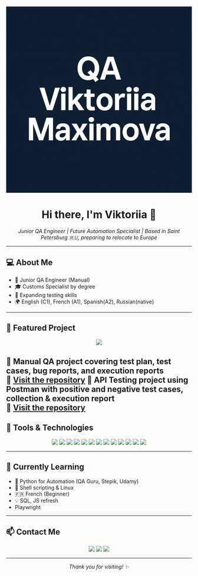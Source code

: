 ![Header](https://github.com/ViktoriyaMax/ViktoriyaMax/blob/main/assets/ChatGPT%20Image%204%20mai%202025%2C%2021_53_15.png)

<h1 align="center">Hi there, I'm Viktoriia 👋</h1>
<p align="center"><em>Junior QA Engineer | Future Automation Specialist | Based in Saint Petersburg 🇷🇺, preparing to relocate to Europe</em></p>

---

## 💻 About Me

- 🧪 Junior QA Engineer (Manual)
- 🎓 Customs Specialist by degree
- 🔎 Expanding testing skills
- 🌍 English (C1), French (A1), Spanish(A2), Russian(native)

---

## 📂 Featured Project

<p align="center">
  <a href="https://github.com/ViktoriyaMax/manual-testing-automationexercise">
    <img src="https://img.shields.io/badge/🧪_Manual_Testing_Project-AutomationExercise.com-green?style=for-the-badge"/>
  </a>
</p>

📌 **Manual QA project** covering test plan, test cases, bug reports, and execution reports  
🔗 [Visit the repository](https://github.com/ViktoriyaMax/manual-testing-automationexercise)
📌 **API Testing project** using Postman with positive and negative test cases, collection & execution report  
🔗 [Visit the repository](https://github.com/ViktoriyaMax/api-testing-petstore.git)  
---

## 🧰 Tools & Technologies

<p align="center">
  <img src="https://img.shields.io/badge/Postman-FF6C37?style=for-the-badge&logo=postman&logoColor=white" />
  <img src="https://img.shields.io/badge/HTML5-E34F26?style=for-the-badge&logo=html5&logoColor=white" />
  <img src="https://img.shields.io/badge/CSS3-1572B6?style=for-the-badge&logo=css3&logoColor=white" />
  <img src="https://img.shields.io/badge/Python-3776AB?style=for-the-badge&logo=python&logoColor=white" />
  <img src="https://img.shields.io/badge/YouTrack-000000?style=for-the-badge&logo=youtrack&logoColor=white" />
  <img src="https://img.shields.io/badge/TestIT-4B9CD3?style=for-the-badge&logo=testing-library&logoColor=white" />
  <img src="https://img.shields.io/badge/Git-F05032?style=for-the-badge&logo=git&logoColor=white" />
  <img src="https://img.shields.io/badge/Bash-4EAA25?style=for-the-badge&logo=gnu-bash&logoColor=white" />
  <img src="https://img.shields.io/badge/Charles%20Proxy-4285F4?style=for-the-badge&logo=google-chrome&logoColor=white" />
  <img src="https://img.shields.io/badge/MySQL-4479A1?style=for-the-badge&logo=mysql&logoColor=white" />
  <img src="https://img.shields.io/badge/DevTools-20232A?style=for-the-badge&logo=google-chrome&logoColor=white" />
  <img src="https://img.shields.io/badge/VS%20Code-007ACC?style=for-the-badge&logo=visual-studio-code&logoColor=white" />
  <img src="https://img.shields.io/badge/Android%20Studio-3DDC84?style=for-the-badge&logo=android-studio&logoColor=white" />
</p>


---

## 🧠 Currently Learning

- 🐍 Python for Automation (QA Guru, Stepik, Udamy)
- 🐚 Shell scripting & Linux
- 🇫🇷 French (Beginner)
- 💡 SQL, JS refresh
- Playwright

---

## 📫 Contact Me

<p align="center">
  <a href="mailto:maximova.victoriia@gmail.com"><img src="https://img.shields.io/badge/Gmail-red?style=for-the-badge&logo=gmail&logoColor=white" /></a>
  <a href="https://t.me/VictoriiaMax"><img src="https://img.shields.io/badge/Telegram-2CA5E0?style=for-the-badge&logo=telegram&logoColor=white" /></a>
  <a href="https://www.linkedin.com/in/viktoriia-maksimova"><img src="https://img.shields.io/badge/LinkedIn-blue?style=for-the-badge&logo=linkedin&logoColor=white" /></a>
  
</p>

---

<p align="center">
  <em>Thank you for visiting! ✨</em>
</p>